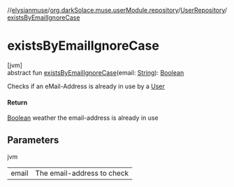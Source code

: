 //[elysianmuse](../../../index.md)/[org.darkSolace.muse.userModule.repository](../index.md)/[UserRepository](index.md)/[existsByEmailIgnoreCase](exists-by-email-ignore-case.md)

# existsByEmailIgnoreCase

[jvm]\
abstract fun [existsByEmailIgnoreCase](exists-by-email-ignore-case.md)(email: [String](https://kotlinlang.org/api/latest/jvm/stdlib/kotlin/-string/index.html)): [Boolean](https://kotlinlang.org/api/latest/jvm/stdlib/kotlin/-boolean/index.html)

Checks if an eMail-Address is already in use by a [User](../../org.darkSolace.muse.userModule.model/-user/index.md)

#### Return

[Boolean](https://kotlinlang.org/api/latest/jvm/stdlib/kotlin/-boolean/index.html) weather the email-address is already in use

## Parameters

jvm

| | |
|---|---|
| email | The email-address to check |
